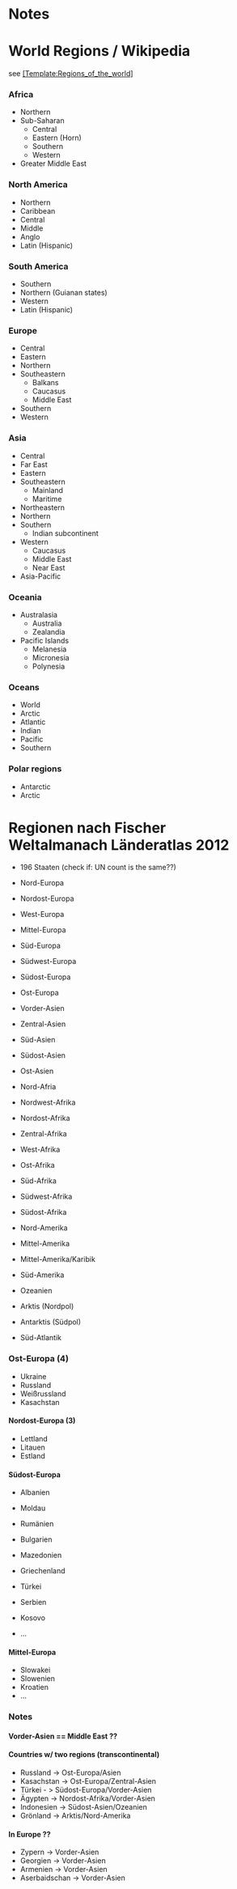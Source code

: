 # Notes


World Regions / Wikipedia
=========================

see [[Template:Regions_of_the_world]](http://en.wikipedia.org/wiki/Template:Regions_of_the_world)

### Africa

- Northern
- Sub-Saharan
  - Central
  - Eastern (Horn)
  - Southern
  - Western
- Greater Middle East

### North America

- Northern
- Caribbean
- Central
- Middle
- Anglo
- Latin (Hispanic)

### South America

- Southern
- Northern (Guianan states)
- Western
- Latin (Hispanic)

### Europe

- Central
- Eastern
- Northern
- Southeastern
  - Balkans
  - Caucasus
  - Middle East
- Southern
- Western

### Asia

- Central
- Far East
- Eastern
- Southeastern
  - Mainland
  - Maritime
- Northeastern
- Northern
- Southern
  - Indian subcontinent
- Western
  - Caucasus
  - Middle East
  - Near East
- Asia-Pacific

### Oceania

- Australasia
  - Australia
  - Zealandia
- Pacific Islands
  - Melanesia
  - Micronesia
  - Polynesia

### Oceans

- World
- Arctic
- Atlantic
- Indian
- Pacific
- Southern

### Polar regions

- Antarctic
- Arctic



Regionen nach Fischer Weltalmanach Länderatlas 2012
===================================================

- 196 Staaten  (check if: UN count is the same??)

- Nord-Europa
- Nordost-Europa
- West-Europa
- Mittel-Europa
- Süd-Europa
- Südwest-Europa
- Südost-Europa
- Ost-Europa


- Vorder-Asien
- Zentral-Asien
- Süd-Asien
- Südost-Asien
- Ost-Asien


- Nord-Afria
- Nordwest-Afrika
- Nordost-Afrika
- Zentral-Afrika
- West-Afrika
- Ost-Afrika
- Süd-Afrika
- Südwest-Afrika
- Südost-Afrika


- Nord-Amerika
- Mittel-Amerika
- Mittel-Amerika/Karibik
- Süd-Amerika

- Ozeanien

- Arktis (Nordpol)
- Antarktis (Südpol)

- Süd-Atlantik

### Ost-Europa (4)

- Ukraine
- Russland
- Weißrussland
- Kasachstan

#### Nordost-Europa (3)

- Lettland
- Litauen
- Estland

#### Südost-Europa

- Albanien
- Moldau
- Rumänien
- Bulgarien
- Mazedonien
- Griechenland
- Türkei

- Serbien
- Kosovo
- ...

#### Mittel-Europa

- Slowakei
- Slowenien
- Kroatien
- ...

### Notes

#### Vorder-Asien == Middle East ??

#### Countries w/ two regions (transcontinental)

- Russland   -> Ost-Europa/Asien
- Kasachstan -> Ost-Europa/Zentral-Asien
- Türkei -    > Südost-Europa/Vorder-Asien
- Ägypten    -> Nordost-Afrika/Vorder-Asien
- Indonesien -> Südost-Asien/Ozeanien
- Grönland   -> Arktis/Nord-Amerika

#### In Europe ??

- Zypern -> Vorder-Asien
- Georgien -> Vorder-Asien
- Armenien ->  Vorder-Asien
- Aserbaidschan ->  Vorder-Asien
